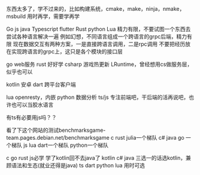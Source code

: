 东西太多了，学不过来的，比如构建系统，cmake，make，ninja，nmake，msbuild
用时再学，需要学再学

Go js java Typescript flutter Rust python Lua
精力有限，不要试图一个东西去尝试各种语言解决一遍
例如幻想，不同语言组成一个跨语言的grpc后端，精力有限
现在数据交互有两种方案，一是直接跨语言调用，二是rpc调用
不要把经历放在实现跨语言的grpc上，这只是各个模块的接口层

go web服务
rust 好好学
csharp 游戏热更新 LRuntime，曾经想用cs做服务层，似乎也可以

kotlin 安卓
dart 跨平台客户端

lua openresty，内嵌
python 数据分析
ts/js 专注前端吧，干后端的活再说吧，也许也可以当胶水语言

有ts有必要用js吗？？

看了下这个网站的测试benchmarksgame-team.pages.debian.net/benchmarksgame
c rust julia一个梯队
c# java go 一个梯队
js lua dart一个梯队
python一个梯队

c go rust js必学
学了kotlin回不去java了 kotlin c# java 三选一的话选kotlin，兼顾语法和生态(就业还得是java)
ts dart python lua 用时可选